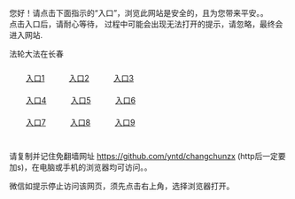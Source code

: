 您好！请点击下面指示的“入口”，浏览此网站是安全的，且为您带来平安。。 <br/>
点击入口后，请耐心等待， 过程中可能会出现无法打开的提示，请忽略，最终会进入网站. </br>

法轮大法在长春<br/>
<div style="padding:10px"><a style="margin:20px" target="_blank" href="https://dsyvvmhqgpc2r.cloudfront.net/2Qpsp?qqakzw" id="ccLink1" rel="nofollow">入口1</a> <a target="_blank" style="margin:20px" href="https://d3dytk2c24pijm.cloudfront.net/2Qpsp?rvhnmi" id="ccLink2" rel="nofollow">入口2</a> <a style="margin:20px" target="_blank" href="https://d3vhugeq2ki307.cloudfront.net/2Qpsp?vveff" id="ccLink3" rel="nofollow">入口3</a></div>

<div style="padding:10px" ><a style="margin:20px" target="_blank" href="https://dsyvvmhqgpc2r.cloudfront.net/2Qpsp?qqakzw" id="ccLink4" rel="nofollow">入口4</a> <a style="margin:20px" href="https://d3dytk2c24pijm.cloudfront.net/2Qpsp?rvhnmi" target="_blank" id="ccLink5" rel="nofollow">入口5</a> <a style="margin:20px" href="https://d3vhugeq2ki307.cloudfront.net/2Qpsp?vveff" target="_blank" id="ccLink6" rel="nofollow">入口6</a></div>

<div style="padding:10px"><a style="margin:20px" target="_blank" href="https://dsyvvmhqgpc2r.cloudfront.net/2Qpsp?qqakzw" id="ccLink7" rel="nofollow">入口7</a> <a style="margin:20px" href="https://d3dytk2c24pijm.cloudfront.net/2Qpsp?rvhnmi" target="_blank" id="ccLink8" rel="nofollow">入口8</a> <a style="margin:20px" target="_blank" href="https://d3vhugeq2ki307.cloudfront.net/2Qpsp?vveff" id="ccLink9" rel="nofollow">入口9</a></div>

<br/>



请复制并记住免翻墙网址 https://github.com/yntd/changchunzx (http后一定要加s)，在电脑或手机的浏览器均可访问。。<br/>

微信如提示停止访问该网页，须先点击右上角，选择浏览器打开。
